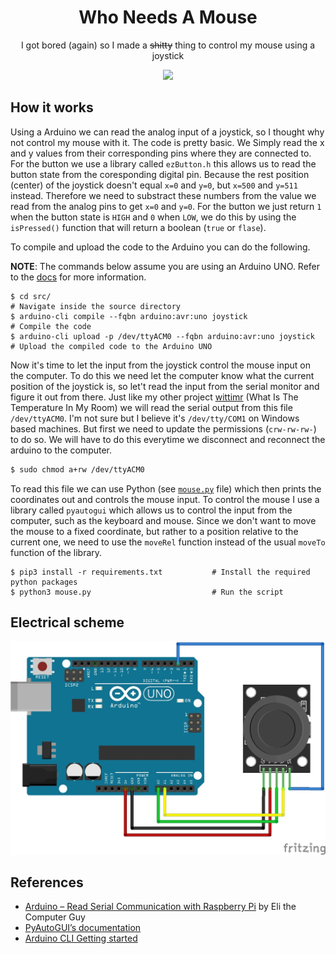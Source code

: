 <div align="center">
   <h1>
      Who Needs A Mouse
   </h1>
   <p align="center">
      I got bored (again) so I made a <s>shitty</s> thing to control my mouse using a joystick
   </p>
   <img src="./assets/mouse-preview.gif">
</div>

## How it works

Using a Arduino we can read the analog input of a joystick, so I thought why not control my mouse with it.
The code is pretty basic.
We Simply read the x and y values from their corresponding pins where they are connected to.
For the button we use a library called `ezButton.h` this allows us to read the button state from the coresponding digital pin.
Because the rest position (center) of the joystick doesn't equal `x=0` and `y=0`, but `x=500` and `y=511` instead.
Therefore we need to substract these numbers from the value we read from the analog pins to get `x=0` and `y=0`.
For the button we just return `1` when the button state is `HIGH` and `0` when `LOW`, we do this by using the `isPressed()` function that will return a boolean (`true` or `flase`).

To compile and upload the code to the Arduino you can do the following.

**NOTE**: The commands below assume you are using an Arduino UNO. Refer to the [docs](https://arduino.github.io/arduino-cli/0.27/getting-started/) for more information.

```
$ cd src/                                                                     # Navigate inside the source directory
$ arduino-cli compile --fqbn arduino:avr:uno joystick                         # Compile the code
$ arduino-cli upload -p /dev/ttyACM0 --fqbn arduino:avr:uno joystick          # Upload the compiled code to the Arduino UNO
```

Now it's time to let the input from the joystick control the mouse input on the computer.
To do this we need let the computer know what the current position of the joystick is, so let't read the input from the serial monitor and figure it out from there.
Just like my other project [wittimr](https://github.com/AntonVanAssche/wittimr) (What Is The Temperature In My Room) we will read the serial output from this file `/dev/ttyACM0`.
I'm not sure but I believe it's `/dev/tty/COM1` on Windows based machines.
But first we need to update the permissions (`crw-rw-rw-`) to do so. We will have to do this everytime we disconnect and reconnect the arduino to the computer.

```bash
$ sudo chmod a+rw /dev/ttyACM0
```

To read this file we can use Python (see [`mouse.py`](./src/mouse.py) file) which then prints the coordinates out and controls the mouse input.
To control the mouse I use a library called `pyautogui` which allows us to control the input from the computer, such as the keyboard and mouse.
Since we don't want to move the mouse to a fixed coordinate, but rather to a position relative to the current one, we need to use the `moveRel` function instead of the usual `moveTo` function of the library.

```
$ pip3 install -r requirements.txt           # Install the required python packages
$ python3 mouse.py                           # Run the script
```

## Electrical scheme

![Electrical Scheme](./schemes/electrical.jpg)

## References

- [Arduino – Read Serial Communication with Raspberry Pi](https://www.elithecomputerguy.com/2020/12/arduino-read-serial-communication-with-raspberry-pi/) by Eli the Computer Guy
- [PyAutoGUI’s documentation](https://pyautogui.readthedocs.io/en/latest/quickstart.html)
- [Arduino CLI Getting started](https://arduino.github.io/arduino-cli/0.27/getting-started/)

